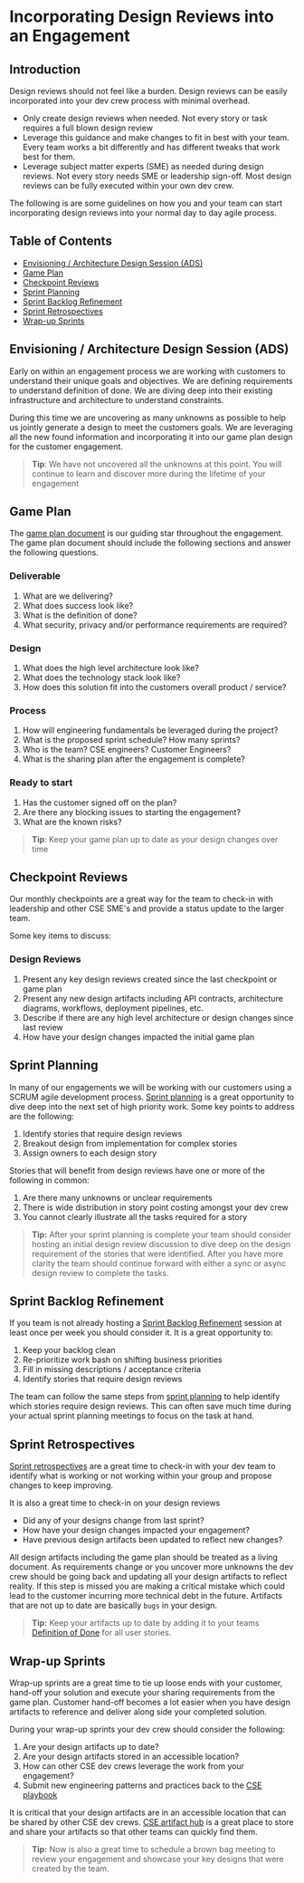 # Incorporating Design Reviews into an Engagement

## Introduction

Design reviews should not feel like a burden.  Design reviews can be easily incorporated into your dev crew process with minimal overhead.  

- Only create design reviews when needed.  Not every story or task requires a full blown design review
- Leverage this guidance and make changes to fit in best with your team.  Every team works a bit differently and has different tweaks that work best for them.
- Leverage subject matter experts (SME) as needed during design reviews. Not every story needs SME or leadership sign-off.  Most design reviews can be fully executed within your own dev crew.

The following is are some guidelines on how you and your team can start incorporating design reviews into your normal day to day agile process.

## Table of Contents

- [Envisioning / Architecture Design Session (ADS)](#envisioning--architecture-design-session-ads)
- [Game Plan](#game-plan)
- [Checkpoint Reviews](#checkpoint-reviews)
- [Sprint Planning](#sprint-planning)
- [Sprint Backlog Refinement](#sprint-backlog-refinement)
- [Sprint Retrospectives](#sprint-retrospectives)
- [Wrap-up Sprints](#wrap-up-sprints)

## Envisioning / Architecture Design Session (ADS)

Early on within an engagement process we are working with customers to understand their unique goals and objectives.  We are defining requirements to understand definition of done.  We are diving deep into their existing infrastructure and architecture to understand constraints.

During this time we are uncovering as many unknowns as possible to help us jointly generate a design to meet the customers goals.  We are leveraging all the new found information and incorporating it into our game plan design for the customer engagement.

> **Tip**: We have not uncovered all the unknowns at this point. You will continue to learn and discover more during the lifetime of your engagement

## Game Plan

The [game plan document](https://aka.ms/GamePlanTemplate) is our guiding star throughout the engagement.  The game plan document should include the following sections and answer the following questions.

### Deliverable

1. What are we delivering?
1. What does success look like?
1. What is the definition of done?
1. What security, privacy and/or performance requirements are required?

### Design

1. What does the high level architecture look like?
1. What does the technology stack look like?
1. How does this solution fit into the customers overall product / service?

### Process

1. How will engineering fundamentals be leveraged during the project?
1. What is the proposed sprint schedule?  How many sprints?
1. Who is the team? CSE engineers? Customer Engineers?
1. What is the sharing plan after the engagement is complete?

### Ready to start

1. Has the customer signed off on the plan?
1. Are there any blocking issues to starting the engagement?
1. What are the known risks?

> **Tip**: Keep your game plan up to date as your design changes over time

## Checkpoint Reviews

Our monthly checkpoints are a great way for the team to check-in with leadership and other CSE SME's and provide a status update to the larger team.

Some key items to discuss:

### Design Reviews

1. Present any key design reviews created since the last checkpoint or game plan
1. Present any new design artifacts including API contracts, architecture diagrams, workflows, deployment pipelines, etc.
1. Describe if there are any high level architecture or design changes since last review
1. How have your design changes impacted the initial game plan

## Sprint Planning

In many of our engagements we will be working with our customers using a SCRUM agile development process.  [Sprint planning](../../agile-development/sprint-planning/readme.md) is a great opportunity to dive deep into the next set of high priority work.  Some key points to address are the following:

1. Identify stories that require design reviews
1. Breakout design from implementation for complex stories
1. Assign owners to each design story

Stories that will benefit from design reviews have one or more of the following in common:

1. Are there many unknowns or unclear requirements
1. There is wide distribution in story point costing amongst your dev crew
1. You cannot clearly illustrate all the tasks required for a story

> **Tip:** After your sprint planning is complete your team should consider hosting an initial design review discussion to dive deep on the design requirement of the stories that were identified.  After you have more clarity the team should continue forward with either a sync or async design review to complete the tasks.

## Sprint Backlog Refinement

If you team is not already hosting a [Sprint Backlog Refinement](../../agile-development/backlog-management/refinement/readme.md) session at least once per week you should consider it.  It is a great opportunity to:

1. Keep your backlog clean
1. Re-prioritize work bash on shifting business priorities
1. Fill in missing descriptions / acceptance criteria
1. Identify stories that require design reviews

The team can follow the same steps from [sprint planning](#sprint-planning) to help identify which stories require design reviews.  This can often save much time during your actual sprint planning meetings to focus on the task at hand.

## Sprint Retrospectives

[Sprint retrospectives](../../agile-development/retrospectives/readme.md) are a great time to check-in with your dev team to identify what is working or not working within your group and propose changes to keep improving.

It is also a great time to check-in on your design reviews

- Did any of your designs change from last sprint?
- How have your design changes impacted your engagement?
- Have previous design artifacts been updated to reflect new changes?

All design artifacts including the game plan should be treated as a living document.  As requirements change or you uncover more unknowns the dev crew should be going back and updating all your design artifacts to reflect reality.  If this step is missed you are making a critical mistake which could lead to the customer incurring more technical debt in the future. Artifacts that are not up to date are basically `bugs` in your design.

> **Tip:** Keep your artifacts up to date by adding it to your teams [Definition of Done](../../agile-development/team-agreements/definition-of-done/readme.md) for all user stories.

## Wrap-up Sprints

Wrap-up sprints are a great time to tie up loose ends with your customer, hand-off your solution and execute your sharing requirements from the game plan.  Customer hand-off becomes a lot easier when you have design artifacts to reference and deliver along side your completed solution.  

During your wrap-up sprints your dev crew should consider the following:

1. Are your design artifacts up to date?
1. Are your design artifacts stored in an accessible location?
1. How can other CSE dev crews leverage the work from your engagement?
1. Submit new engineering patterns and practices back to the [CSE playbook](https://aka.ms/cseplaybook)

It is critical that your design artifacts are in an accessible location that can be shared by other CSE dev crews.  [CSE artifact hub](https://aka.ms/cseartifacthub) is a great place to store and share your artifacts so that other teams can quickly find them.

> **Tip:** Now is also a great time to schedule a brown bag meeting to review your engagement and showcase your key designs that were created by the team.
